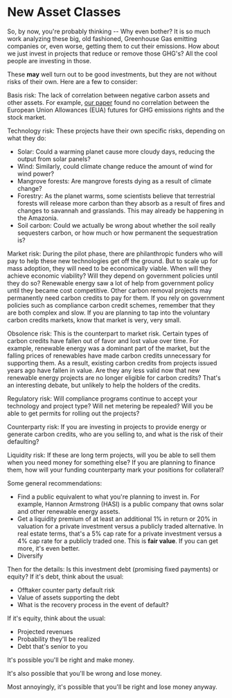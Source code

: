 # New Asset Classes

So, by now, you're probably thinking -- Why even bother?  It is so much work analyzing these big, old fashioned, Greenhouse Gas emitting companies or, even worse, getting them to cut their emissions.  How about we just invest in projects that reduce or remove those GHG's?  All the cool people are investing in those.  

These __may__ well turn out to be good investments, but they are not without risks of their own.  Here are a few to consider:

Basis risk: The lack of correlation between negative carbon assets and other assets.  For example, [our paper](https://papers.ssrn.com/sol3/papers.cfm?abstract_id=3967613) found no correlation between the European Union Allowances (EUA) futures for GHG emissions rights and the stock market.  

Technology risk: These projects have their own specific risks, depending on what they do:

- Solar: Could a warming planet cause more cloudy days, reducing the output from solar panels?
- Wind: Similarly, could climate change reduce the amount of wind for wind power?
- Mangrove forests: Are mangrove forests dying as a result of climate change?
- Forestry: As the planet warms, some scientists believe that terrestrial forests will release more carbon than they absorb as a result of fires and changes to savannah and grasslands.  This may already be happening in the Amazonia.
- Soil carbon: Could we actually be wrong about whether the soil really sequesters carbon, or how much or how permanent the sequestration is?

Market risk: During the pilot phase, there are philanthropic funders who will pay to help these new technologies get off the ground.  But to scale up for mass adoption, they will need to be economically viable.  When will they achieve economic viability?  Will they depend on government policies until they do so?  Renewable energy saw a lot of help from government policy until they became cost competitive.  Other carbon removal projects may permanently need carbon credits to pay for them.  If you rely on government policies such as compliance carbon credit schemes, remember that they are both complex and slow.  If you are planning to tap into the voluntary carbon credits markets, know that market is very, very small.

Obsolence risk: This is the counterpart to market risk.  Certain types of carbon credits have fallen out of favor and lost value over time.  For example, renewable energy was a dominant part of the market, but the falling prices of renewables have made carbon credits unnecessary for supporting them.  As a result, existing carbon credits from projects issued years ago have fallen in value.  Are they any less valid now that new renewable energy projects are no longer eligible for carbon credits?  That's an interesting debate, but unlikely to help the holders of the credits.

Regulatory risk: Will compliance programs continue to accept your technology and project type?  Will net metering be repealed?  Will you be able to get permits for rolling out the projects?

Counterparty risk: If you are investing in projects to provide energy or generate carbon credits, who are you selling to, and what is the risk of their defaulting?

Liquidity risk: If these are long term projects, will you be able to sell them when you need money for something else?  If you are planning to finance them, how will your funding counterparty mark your positions for collateral?

Some general recommendations:

- Find a public equivalent to what you're planning to invest in.  For example, Hannon Armstrong (HASI) is a public company that owns solar and other renewable energy assets.
- Get a liquidity premium of at least an additional 1% in return or 20% in valuation for a private investment versus a publicly traded alternative.  In real estate terms, that's a 5% cap rate for a private investment versus a 4% cap rate for a publicly traded one.  This is __fair value__.  If you can get more, it's even better.
- Diversify

Then for the details: Is this investment debt (promising fixed payments) or equity?  If it's debt, think about the usual:

- Offtaker counter party default risk
- Value of assets supporting the debt
- What is the recovery process in the event of default?

If it's equity, think about the usual:

- Projected revenues
- Probability they'll be realized
- Debt that's senior to you

It's possible you'll be right and make money.

It's also possible that you'll be wrong and lose money.

Most annoyingly, it's possible that you'll be right and lose money anyway.

